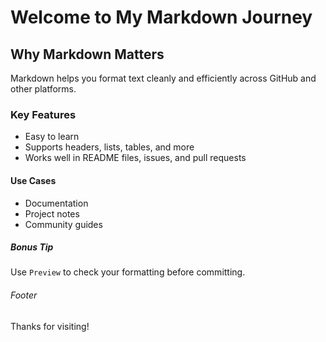 # Welcome to My Markdown Journey

## Why Markdown Matters
Markdown helps you format text cleanly and efficiently across GitHub and other platforms.

### Key Features
- Easy to learn
- Supports headers, lists, tables, and more
- Works well in README files, issues, and pull requests

#### Use Cases
- Documentation
- Project notes
- Community guides

##### Bonus Tip
Use `Preview` to check your formatting before committing.

###### Footer
Thanks for visiting!
